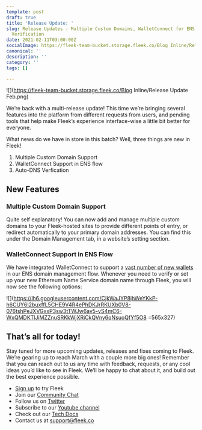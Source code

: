 ```yaml
---
template: post
draft: true
title: 'Release Update: '
slug: Release Updates - Multiple Custom Domains, WalletConnect for ENS, and Auto-DNS
  Verification
date: 2021-02-11T03:00:00Z
socialImage: https://fleek-team-bucket.storage.fleek.co/Blog Inline/Release Update  Feb.png
canonical: ''
description: ''
category: ''
tags: []

---
```

![](https://fleek-team-bucket.storage.fleek.co/Blog Inline/Release Update  Feb.png)

We’re back with a multi-release update! This time we’re bringing several features into the platform from different requests from users, and pending tools that help make Fleek’s experience interface-wise a little bit better for everyone.

What news do we have in store in this batch? Well, three things are new in Fleek!

1. Multiple Custom Domain Support
2. WalletConnect Support in ENS flow
3. Auto-DNS Verfication

## New Features

### Multiple Custom Domain Support

Quite self explanatory! You can now add and manage multiple custom domains to your Fleek-hosted sites to provide different points of entry, or redirect automatically to your primary domain addresses. You can find this under the Domain Management tab, in a website’s setting section.

### WalletConnect Support in ENS Flow

We have integrated WalletConnect to support a [vast number of new wallets](https://walletconnect.org/wallets/) in our ENS domain management flow. Whenever you need to verify or set up your new Ethereum Name Service domain name through Fleek, you will now see the following options:

![](https://lh6.googleusercontent.com/CjkWaJYP8jhWeYKkP-h6CUY6I2buxffL5CHE9V4R4ePhDKJrRKUXb0V8-076tshPeJXVGxxP3sw3tTWJw6av5-vS4mC6-WxQMDKTlJiMZZnuSRKkWjXRiCkQVny6qNsuoQfYf5O8 =565x327)

## That’s all for today!

Stay tuned for more upcoming updates, releases and fixes coming to Fleek. We’re gearing up to reach March with a couple more big ones! Remember that you can reach out to us any time with feedback, requests, or any cool ideas you’d like to see in Fleek. We’ll be happy to chat about it, and build out the best experience possible.

* [Sign up](https://app.fleek.co/) to try Fleek
* Join our [Community Chat](https://slack.fleek.co/)
* Follow us on [Twitter](https://twitter.com/FleekHQ)
* Subscribe to our [Youtube channel](https://www.youtube.com/channel/UCBzlwYM0JjZpjDZ52-SLUmw)
* Check out our [Tech Docs](https://docs.fleek.co/)
* Contact us at support@fleek.co